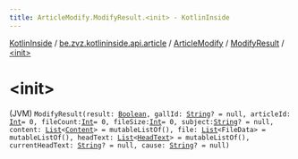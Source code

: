 ```yaml
---
title: ArticleModify.ModifyResult.<init> - KotlinInside
---
```


[KotlinInside](../../../index.html) / [be.zvz.kotlininside.api.article](../../index.html) / [ArticleModify](../index.html) / [ModifyResult](index.html) / [&lt;init&gt;](./-init-.html)

# &lt;init&gt;

(JVM) `ModifyResult(result: `[`Boolean`](https://kotlinlang.org/api/latest/jvm/stdlib/kotlin/-boolean/index.html)`, gallId: `[`String`](https://kotlinlang.org/api/latest/jvm/stdlib/kotlin/-string/index.html)`? = null, articleId: `[`Int`](https://kotlinlang.org/api/latest/jvm/stdlib/kotlin/-int/index.html)` = 0, fileCount: `[`Int`](https://kotlinlang.org/api/latest/jvm/stdlib/kotlin/-int/index.html)` = 0, fileSize: `[`Int`](https://kotlinlang.org/api/latest/jvm/stdlib/kotlin/-int/index.html)` = 0, subject: `[`String`](https://kotlinlang.org/api/latest/jvm/stdlib/kotlin/-string/index.html)`? = null, content: `[`List`](https://kotlinlang.org/api/latest/jvm/stdlib/kotlin.collections/-list/index.html)`<`[`Content`](../../../be.zvz.kotlininside.api.type.content/-content.html)`> = mutableListOf(), file: `[`List`](https://kotlinlang.org/api/latest/jvm/stdlib/kotlin.collections/-list/index.html)`<FileData> = mutableListOf(), headText: `[`List`](https://kotlinlang.org/api/latest/jvm/stdlib/kotlin.collections/-list/index.html)`<`[`HeadText`](../../../be.zvz.kotlininside.api.type/-head-text/index.html)`> = mutableListOf(), currentHeadText: `[`String`](https://kotlinlang.org/api/latest/jvm/stdlib/kotlin/-string/index.html)`? = null, cause: `[`String`](https://kotlinlang.org/api/latest/jvm/stdlib/kotlin/-string/index.html)`? = null)`